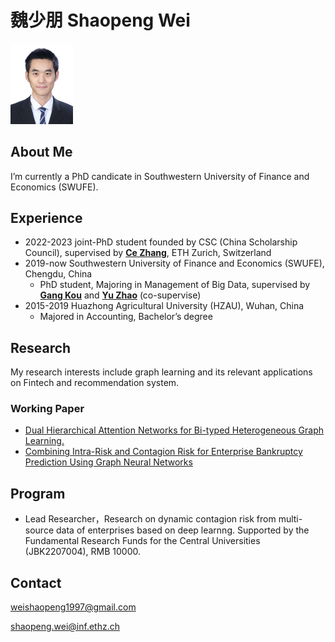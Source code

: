 #  魏少朋 Shaopeng Wei
<img src="photo.jpg" alt="drawing" width="100"/>

## About Me
I’m currently a PhD candicate in Southwestern University of Finance and Economics (SWUFE).

## Experience
+ 2022-2023    joint-PhD student founded by CSC (China Scholarship Council), supervised by [**Ce Zhang**](https://ds3lab.inf.ethz.ch/members/ce-zhang.html), ETH Zurich, Switzerland
+ 2019-now   Southwestern University of Finance and Economics (SWUFE), Chengdu, China
    - PhD student, Majoring in Management of Big Data, supervised by [**Gang Kou**](https://scholar.google.com/citations?hl=zh-CN&user=dRL7HngAAAAJ) and [**Yu Zhao**](https://scholar.google.com/citations?hl=zh-CN&user=J3yW0aYAAAAJ) (co-supervise)
+ 2015-2019  Huazhong Agricultural University (HZAU), Wuhan, China
    - Majored in Accounting, Bachelor’s degree



## Research
My research interests include graph learning and its relevant applications on Fintech and recommendation system.

### Working Paper
+	[Dual Hierarchical Attention Networks for Bi-typed Heterogeneous Graph Learning.](https://arxiv.org/pdf/2112.13078.pdf)
+ [Combining Intra-Risk and Contagion Risk for Enterprise Bankruptcy Prediction Using Graph Neural Networks](https://arxiv.org/pdf/2202.03874.pdf)

## Program
+ Lead Researcher，Research on dynamic contagion risk from multi-source data of enterprises based on deep learnng. Supported by the Fundamental Research Funds for the Central Universities (JBK2207004), RMB 10000.

## Contact
weishaopeng1997@gmail.com

shaopeng.wei@inf.ethz.ch

